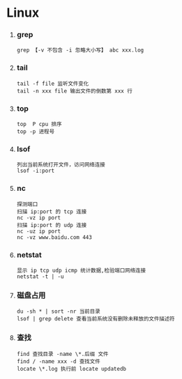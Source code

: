 # Linux

1. ### grep

   ```
   grep 【-v 不包含 -i 忽略大小写】 abc xxx.log 
   ```

2. ### tail

   ```
   tail -f file 监听文件变化
   tail -n xxx file 输出文件的倒数第 xxx 行
   ```

3. ### top

   ```
   top  P cpu 排序 
   top -p 进程号
   ```

4. ### lsof

   ```
   列出当前系统打开文件，访问网络连接
   lsof -i:port
   ```

5. ### nc

   ```
   探测端口
   扫描 ip:port 的 tcp 连接
   nc -vz ip port
   扫描 ip:port 的 udp 连接
   nc -uz ip port
   nc -vz www.baidu.com 443
   ```

6. ### netstat

   ```
   显示 ip tcp udp icmp 统计数据,检验端口网络连接
   netstat -t | -u
   ```

7. ### 磁盘占用

   ```
   du -sh * | sort -nr 当前目录
   lsof | grep delete 查看当前系统没有删除未释放的文件描述符
   ```

8. ### 查找

   ```
   find 查找目录 -name \*.后缀 文件
   find / -name xxx -d 查找文件
   locate \*.log 执行前 locate updatedb
   ```

   